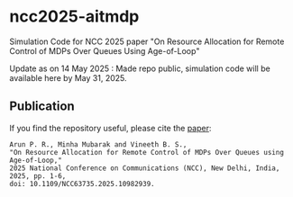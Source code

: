 # ncc2025-aitmdp
Simulation Code for NCC 2025 paper "On Resource Allocation for Remote Control of MDPs Over Queues Using Age-of-Loop"

Update as on 14 May 2025 : Made repo public, simulation code will be available here by May 31, 2025.


## Publication
If you find the repository useful, please cite the [paper](https://doi.org/10.1109/NCC63735.2025.10982939):
```
Arun P. R., Minha Mubarak and Vineeth B. S.,
"On Resource Allocation for Remote Control of MDPs Over Queues using Age-of-Loop,"
2025 National Conference on Communications (NCC), New Delhi, India, 2025, pp. 1-6,
doi: 10.1109/NCC63735.2025.10982939.
